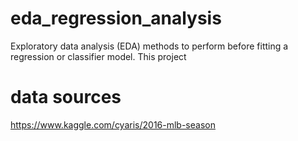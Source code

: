 # eda_regression_analysis
Exploratory data analysis (EDA) methods to perform before fitting a regression or classifier model. This project 

# data sources
https://www.kaggle.com/cyaris/2016-mlb-season
